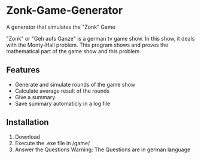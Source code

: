 # Zonk-Game-Generator
A generator that simulates the "Zonk" Game

"Zonk" or "Geh aufs Ganze" is a german tv game show.
In this show, it deals with the Monty-Hall problem. 
This program shows and proves the mathematical part of the game show and this problem.

## Features
- Generate and simulate rounds of the game show
- Calculate average result of the rounds
- Give a summary
- Save summary automaticly in a log file

## Installation
1. Download
2. Execute the .exe file in /game/
3. Answer the Questions
Warning: The Questions are in german language
